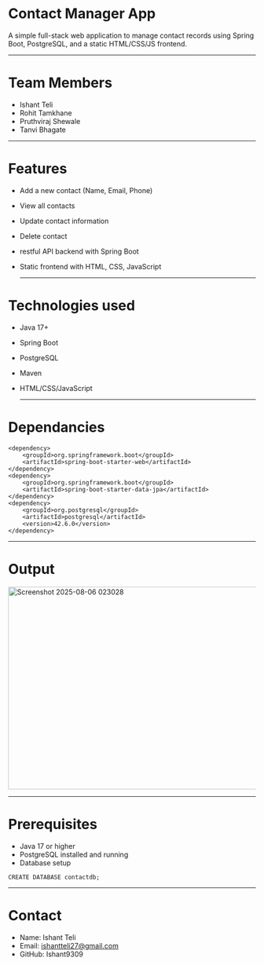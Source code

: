 # Contact Manager App
A simple full-stack web application to manage contact records using Spring Boot, PostgreSQL, and a static HTML/CSS/JS frontend.

---

# Team Members
- Ishant Teli
- Rohit Tamkhane
- Pruthviraj Shewale
- Tanvi Bhagate
---

# Features
- Add a new contact (Name, Email, Phone)
- View all contacts
- Update contact information
- Delete contact
- restful API backend with Spring Boot
- Static frontend with HTML, CSS, JavaScript

  ---

# Technologies used
- Java 17+
- Spring Boot
- PostgreSQL
- Maven
- HTML/CSS/JavaScript

  ---
# Dependancies
```
<dependency>
    <groupId>org.springframework.boot</groupId>
    <artifactId>spring-boot-starter-web</artifactId>
</dependency>
<dependency>
    <groupId>org.springframework.boot</groupId>
    <artifactId>spring-boot-starter-data-jpa</artifactId>
</dependency>
<dependency>
    <groupId>org.postgresql</groupId>
    <artifactId>postgresql</artifactId>
    <version>42.6.0</version>
</dependency>

```

---

# Output
<img width="919" height="413" alt="Screenshot 2025-08-06 023028" src="https://github.com/user-attachments/assets/bd27b34a-1d42-4ac8-9f74-9e24dd1bc905" />

---

# Prerequisites
- Java 17 or higher
- PostgreSQL installed and running
- Database setup
```
CREATE DATABASE contactdb;
```

---

# Contact
- Name: Ishant Teli
- Email: ishantteli27@gmail.com
- GitHub: Ishant9309






  
